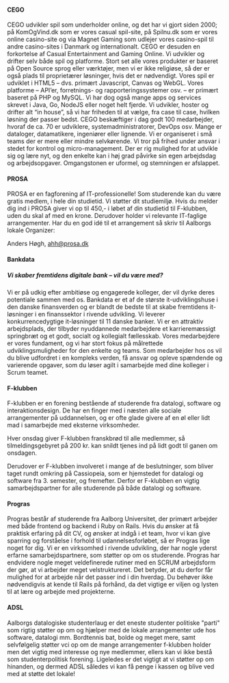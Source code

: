 #### CEGO
CEGO udvikler spil som underholder online, og det har vi gjort siden 2000; på KomOgVind.dk som er vores casual spil-site, på Spilnu.dk som er vores online casino-site og via Magnet Gaming som udlejer vores casino-spil til andre casino-sites i Danmark og internationalt. CEGO er desuden en forkortelse af Casual Entertainment and Gaming Online.
Vi udvikler og drifter selv både spil og platforme. Stort set alle vores produkter er baseret på Open Source sprog eller værktøjer, men vi er ikke religiøse, så der er også plads til proprietærer løsninger, hvis det er nødvendigt. Vores spil er udviklet i HTML5 – dvs. primært Javascript, Canvas og WebGL. Vores platforme – API’er, forretnings- og rapporteringssystemer osv. – er primært baseret på PHP og MySQL. Vi har dog også mange apps og services skrevet i Java, Go, NodeJS eller noget helt fjerde. Vi udvikler, hoster og drifter alt “in house”, så vi har friheden til at vælge, fra case til case, hvilken løsning der passer bedst.
CEGO beskæftiger i dag godt 100 medarbejder, hvoraf de ca. 70 er udviklere, systemadministratorer, DevOps osv. Mange er dataloger, datamatikere, ingeniører eller lignende. Vi er organiseret i små teams der er mere eller mindre selvkørende. Vi tror på frihed under ansvar i stedet for kontrol og micro-management. Der er rig mulighed for at udvikle sig og lære nyt, og den enkelte kan i høj grad påvirke sin egen arbejdsdag og arbejdsopgaver. Omgangstonen er uformel, og stemningen er afslappet.


#### PROSA
PROSA er en fagforening af IT-professionelle! Som studerende kan du være gratis medlem, i hele din studietid.
Vi støtter dit studiemiljø. Hvis du melder dig ind i PROSA giver vi op til 450,- i løbet af din studietid til F-klubben, uden du skal af med en krone. Derudover holder vi relevante IT-faglige arrangementer. Har du en god idé til et arrangement så skriv til Aalborgs lokale Organizer:

Anders Høgh, ahh@prosa.dk


#### Bankdata
##### Vi skaber fremtidens digitale bank – vil du være med?
Vi er på udkig efter ambitiøse og engagerede kolleger, der vil dyrke deres potentiale sammen med os. Bankdata er et af de største it-udviklingshuse i den danske finansverden og er blandt de bedste til at skabe fremtidens it-løsninger i en finanssektor i rivende udvikling. Vi leverer konkurrencedygtige it-løsninger til 11 danske banker.
Vi er en attraktiv arbejdsplads, der tilbyder nyuddannede medarbejdere et karrieremæssigt springbræt og et godt, socialt og kollegialt fællesskab. Vores medarbejdere er vores fundament, og vi har stort fokus på målrettede udviklingsmuligheder for den enkelte og teams.
Som medarbejder hos os vil du blive udfordret i en kompleks verden, få ansvar og opleve spændende og varierende opgaver, som du løser agilt i samarbejde med dine kolleger i Scrum teamet.


#### F-klubben
F-klubben er en forening bestående af studerende fra datalogi, software og interaktionsdesign. De har en finger med i næsten alle sociale arrangementer på uddannelsen, og er ofte glade givere af en øl eller lidt mad i samarbejde med eksterne virksomheder.

Hver onsdag giver F-klubben franskbrød til alle medlemmer, så tilmeldingsgebyret på 200 kr. kan snildt tjenes ind på lidt godt til ganen om onsdagen.

Derudover er F-klubben involveret i mange af de beslutninger, som bliver taget rundt omkring på Cassiopeia, som er hjemstedet for datalogi og software fra 3. semester, og fremefter. Derfor er F-klubben en vigtig samarbejdspartner for alle studerende på både datalogi og software.



#### Progras

Progras består af studerende fra Aalborg Universitet, der primært arbejder med både frontend og backend i Ruby on Rails.
Hvis du ønsker at få praktisk erfaring på dit CV, og ønsker at indgå i et team, hvor vi kan give sparring og forståelse i forhold til udannelsesforløbet, så er Progras lige noget for dig.
Vi er en virksomhed i rivende udvikling, der har nogle yderst erfarne samarbejdspartnere, som støtter op om os studerende.
Progras har endvidere nogle meget veldefinerede rutiner med en SCRUM arbejdsform der gør, at vi arbejder meget velstruktureret. Det betyder, at du derfor får mulighed for at arbejde når det passer ind i din hverdag.
Du behøver ikke nødvendigvis at kende til Rails på forhånd, da det vigtige er viljen og lysten til at lære og arbejde med projekterne.



#### ADSL

Aalborgs datalogiske studenterlaug er det eneste studenter politiske "parti" som rigtig støtter op om og hjælper med de lokale arrangementer ude hos software, datalogi mm. Bordtennis bat, bolde og meget mere, samt selvfølgelig støtter vci op om de mange arrangementer f-klubben holder men det vigtig med interesse og nye medlemmer, ellers kan vi ikke bestå som studenterpolitisk forening. Ligeledes er det vigtigt at vi støtter op om hinanden, og dermed ADSL således vi kan få penge i kassen og blive ved med at støtte det lokale!

